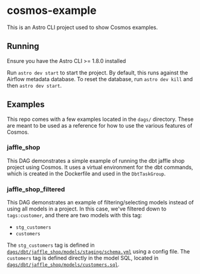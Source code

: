 # cosmos-example

This is an Astro CLI project used to show Cosmos examples.

## Running

Ensure you have the Astro CLI >= 1.8.0 installed

Run `astro dev start` to start the project. By default, this runs against the Airflow metadata database. To reset the database, run `astro dev kill` and then `astro dev start`.

## Examples

This repo comes with a few examples located in the `dags/` directory. These are meant to be used as a reference for how to use the various features of Cosmos.

### jaffle_shop

This DAG demonstrates a simple example of running the dbt jaffle shop project using Cosmos. It uses a virtual environment for the dbt commands, which is created in the Dockerfile and used in the `DbtTaskGroup`.

### jaffle_shop_filtered

This DAG demonstrates an example of filtering/selecting models instead of using all models in a project. In this case, we've filtered down to `tags:customer`, and there are two models with this tag:
- `stg_customers`
- `customers`

The `stg_customers` tag is defined in [`dags/dbt/jaffle_shop/models/staging/schema.yml`](dags/dbt/jaffle_shop/models/staging/schema.yml) using a config file. The `customers` tag is defined directly in the model SQL, located in [`dags/dbt/jaffle_shop/models/customers.sql`](dags/dbt/jaffle_shop/models/customers.sql).
